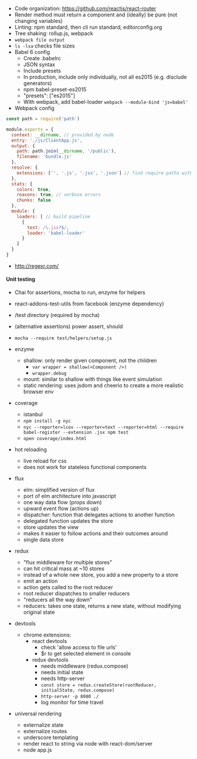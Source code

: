 - Code organization: https://github.com/reactjs/react-router
- Render method must return a component and (ideally) be pure (not changing variables)
- Linting: npm standard, then cli run standard; editorconfig.org
- Tree shaking: rollup.js, webpack
- `webpack file output`
- `ls -lsa` checks file sizes
- Babel 6 config
  - Create .babelrc
  - JSON syntax
  - Include presets
  - In production, include only individually, not all es2015 (e.g. disclude generators)
  - npm babel-preset-es2015
  - "presets": ["es2015"]
  - With webpack, add babel-loader `webpack --module-bind 'js=babel'`
- Webpack config
```js
const path = require('path')

module.exports = {
  context: __dirname, // provided by node
  entry: './js/ClientApp.js',
  output: {
    path: path.join(__dirname, '/public'),
    filename: 'bundle.js'
  },
  resolve: {
    extensions: ['', '.js', '.jsx', '.json'] // find require paths without extensions
  },
  stats: {
    colors: true,
    reasons: true, // verbose errors
    chunks: false
  },
  module: {
    loaders: [ // build pipeline
      {
        test: /\.jsx?$/,
        loader: 'babel-loader'
      }
    ]
  }
}
```
- http://regexr.com/

#### Unit testing
- Chai for assertions, mocha to run, enzyme for helpers
- react-addons-test-utils from facebook (enzyme dependency)
- /test directory (required by mocha)
- (alternative assertions) power assert, should
- `mocha --require test/helpers/setup.js`
- enzyme
  - shallow: only render given component, not the children
    - `var wrapper = shallow(<Component />)`
    - `wrapper.debug`
  - mount: similar to shallow with things like event simulation
  - static rendering: uses jsdom and cheerio to create a more realistic browser env
- coverage
  - istanbul
  - `npm install -g nyc`
  - `nyc --reporter=lcov --reporter=text --reporter=html --require babel-register --extension .jsx npm test`
  - `open coverage/index.html`

- hot reloading
  - live reload for css
  - does not work for stateless functional components

- flux
  - elm: simplified version of flux
  - port of elm architecture into javascript
  - one way data flow (props down)
  - upward event flow (actions up)
  - dispatcher: function that delegates actions to another function
  - delegated function updates the store
  - store updates the view
  - makes it easier to follow actions and their outcomes around
  - single data store

- redux
  - "flux middleware for multiple stores"
  - can hit critical mass at ~10 stores
  - instead of a whole new store, you add a new property to a store
  - emit an action
  - action gets called to the root reducer
  - root reducer dispatches to smaller reducers
  - "reducers all the way down"
  - reducers: takes one state, returns a new state, without modifying original state

- devtools
  - chrome extensions:
    - react devtools
      - check 'allow access to file urls'
      - $r to get selected element in console
    - redux devtools
      - needs middleware (redux.compose)
      - needs initial state
      - needs http-server
      - `const store = redux.createStore(rootReducer, initialState, redux.compose)`
      - `http-server -p 8080 ./`
      - log monitor for time travel

- universal rendering
  - externalize state
  - externalize routes
  - underscore templating
  - render react to string via node with react-dom/server
  - node app.js
